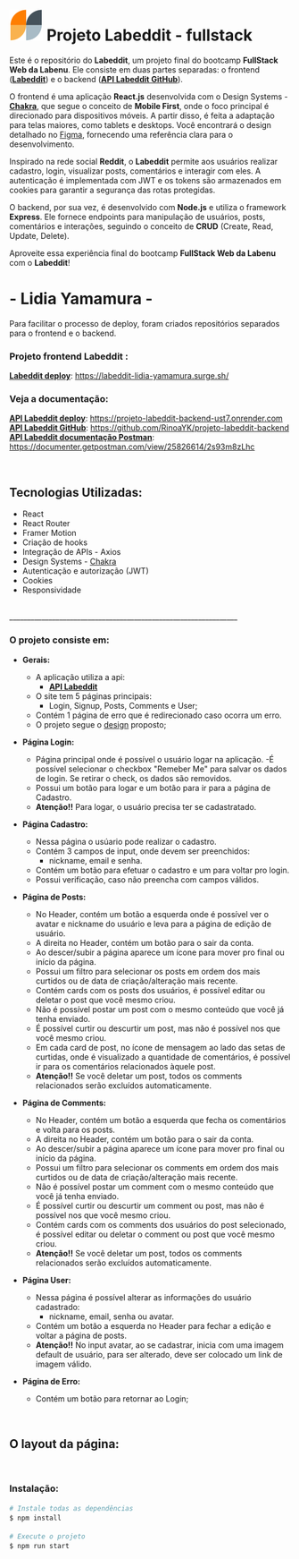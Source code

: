 # ![](https://raw.githubusercontent.com/RinoaYK/projeto-labeddit-fullstack/aaa012e084a09ccd694a4addec5bb452670fd4ec/src/images/Logo_menor.svg) Projeto Labeddit - fullstack
Este é o repositório do **Labeddit**, um projeto final do bootcamp **FullStack Web da Labenu**. Ele consiste em duas partes separadas: o frontend ([**Labeddit**](https://labeddit-lidia-yamamura.surge.sh/)) e o backend ([**API Labeddit GitHub**](https://github.com/RinoaYK/projeto-labeddit-backend)).

O frontend é uma aplicação **React.js** desenvolvida com o Design Systems -  [**Chakra**](https://chakra-ui.com/ "Chakra UI"), que segue o conceito de **Mobile First**, onde o foco principal é direcionado para dispositivos móveis. A partir disso, é feita a adaptação para telas maiores, como tablets e desktops. Você encontrará o design detalhado no [Figma](https://www.figma.com/file/Byakv89sjTqI6NG2NRAAKJ/Projeto-Integrador-Labeddit?node-id=0%3A1&t=haX9j5M0lHbjWnAr-0), fornecendo uma referência clara para o desenvolvimento.

Inspirado na rede social **Reddit**, o **Labeddit** permite aos usuários realizar cadastro, login, visualizar posts, comentários e interagir com eles. A autenticação é implementada com JWT e os tokens são armazenados em cookies para garantir a segurança das rotas protegidas.

O backend, por sua vez, é desenvolvido com **Node.js** e utiliza o framework **Express**. Ele fornece endpoints para manipulação de usuários, posts, comentários e interações, seguindo o conceito de **CRUD** (Create, Read, Update, Delete).

Aproveite essa experiência final do bootcamp **FullStack Web da Labenu** com o **Labeddit**!


#  - Lidia Yamamura - 
Para facilitar o processo de deploy, foram criados repositórios separados para o frontend e o backend.

### Projeto frontend Labeddit : 
[**Labeddit deploy**](https://labeddit-lidia-yamamura.surge.sh/): https://labeddit-lidia-yamamura.surge.sh/


### Veja a documentação: 
[**API Labeddit deploy**](https://projeto-labeddit-backend-ust7.onrender.com):  https://projeto-labeddit-backend-ust7.onrender.com
[**API Labeddit GitHub**](https://github.com/RinoaYK/projeto-labeddit-backend): https://github.com/RinoaYK/projeto-labeddit-backend
[**API Labeddit documentação Postman**](https://documenter.getpostman.com/view/25826614/2s93m8zLhc): https://documenter.getpostman.com/view/25826614/2s93m8zLhc

<br>


## **Tecnologias Utilizadas:**

- React
- React Router
- Framer Motion
- Criação de hooks
- Integração de APIs - Axios
- Design Systems -  [Chakra](https://chakra-ui.com/ "Chakra UI")
- Autenticação e autorização (JWT)
- Cookies
- Responsividade
<br>
________________________________________________________________

### **O projeto consiste em:**

 - **Gerais:**
	- A aplicação utiliza a api:
		- [**API Labeddit**](https://projeto-labeddit-backend-ust7.onrender.com)
	- O site tem 5 páginas principais:
		- Login, Signup, Posts, Comments e User;	
	- Contém 1 página de erro que é redirecionado caso ocorra um erro.		
	- O projeto segue o [design](https://www.figma.com/file/Byakv89sjTqI6NG2NRAAKJ/Projeto-Integrador-Labeddit?node-id=0%3A1&t=haX9j5M0lHbjWnAr-0 "design") proposto;	
	

- **Página Login:**
	- Página principal onde é possível o usuário logar na aplicação.
	-É possível selecionar o checkbox "Remeber Me" para salvar os dados de login. Se retirar o check, os dados  são removidos.
	-  Possui um botão  para logar e um botão para ir para a página de Cadastro.
	- **Atenção!!** Para logar, o usuário precisa ter se cadastratado.

- **Página Cadastro:**
	- Nessa página o usúario pode realizar o cadastro.
	- Contém 3 campos de input, onde devem ser preenchidos: 	
		- nickname, email e senha.
	- Contém um botão para efetuar o cadastro e um para voltar pro  login.
	- Possui verificação, caso não preencha com campos válidos.

- **Página de Posts:**
	- No Header, contém um botão a esquerda onde é  possível ver o avatar e nickname do usuário e leva para a página de edição de usuário.
	- A direita no Header, contém um botão para o sair da conta.
	- Ao descer/subir a página aparece um ícone para mover pro final ou início da página.
	- Possui um filtro para selecionar os posts em ordem dos mais curtidos ou de data de criação/alteração mais recente.
	- Contém cards com os posts dos usuários, é possível editar ou deletar o post que você mesmo criou.
	- Não é possível postar um post com o mesmo conteúdo que você já tenha enviado.
	- É possível curtir ou descurtir um post, mas não é possível nos que você mesmo criou.
	- Em cada card de post, no ícone de mensagem ao lado das setas de curtidas, onde é visualizado a quantidade de comentários, é possível ir para os comentários relacionados àquele post.
	- **Atenção!!** Se você deletar um post, todos os comments relacionados serão excluídos automaticamente.


- **Página de Comments:**
	- No Header, contém um botão a esquerda que fecha os comentários e volta para os posts.
	- A direita no Header, contém um botão para o sair da conta.
	- Ao descer/subir a página aparece um ícone para mover pro final ou início da página.
	- Possui um filtro para selecionar os comments em ordem dos mais curtidos ou de data de criação/alteração mais recente.	
	- Não é possível postar um comment com o mesmo conteúdo que você já tenha enviado.
	- É possível curtir ou descurtir um comment ou post, mas não é possível nos que você mesmo criou.
	- Contém cards com os comments dos usuários do post selecionado, é possível editar ou deletar o comment ou post que você mesmo criou.
	- **Atenção!!** Se você deletar um post, todos os comments relacionados serão excluídos automaticamente.

- **Página User:**
	- Nessa página é possível alterar as informações do usuário cadastrado:
		- nickname, email, senha ou avatar.
	-  Contém um botão a esquerda no Header para fechar a edição e voltar a página de posts.
	- **Atenção!!** No input avatar, ao se cadastrar, inicia com uma imagem default de usuário, para ser alterado, deve ser colocado um link de imagem válido.

- **Página de Erro:**
	- Contém um botão para retornar ao Login;
<br>

## O layout da página:

![]()

### Instalação:

```bash
# Instale todas as dependências
$ npm install

# Execute o projeto
$ npm run start
```
